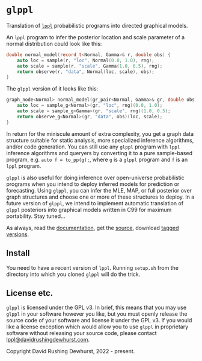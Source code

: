 # `glppl`

Translation of [`lppl`](https://davidrushingdewhurst.com/lppl/) probabilistic programs into directed graphical models. 

An `lppl` program to infer the posterior location and scale parameter of a normal distribution could look like this:
```cpp
double normal_model(record_t<Normal, Gamma>& r, double obs) {
    auto loc = sample(r, "loc", Normal(0.0, 1.0), rng);
    auto scale = sample(r, "scale", Gamma(1.0, 0.5), rng);
    return observe(r, "data", Normal(loc, scale), obs);
}
```
The `glppl` version of it looks like this:
```cpp
graph_node<Normal> normal_model(gr_pair<Normal, Gamma>& gr, double obs) {
    auto loc = sample_g<Normal>(gr, "loc", rng)(0.0, 1.0);
    auto scale = sample_g<Gamma>(gr, "scale", rng)(1.0, 0.5);
    return observe_g<Normal>(gr, "data", obs)(loc, scale);
}
```
In return for the miniscule amount of extra complexity, you get a graph data structure 
suitable for static analysis, more specialized inference algorithms, and/or code generation.
You can still use any `glppl` program with `lppl` inference algorithms and queryers
by converting it to a pure sample-based program, e.g. `auto f = to_pp(g);`, where
`g` is a `glppl` program and `f` is an `lppl` program.

`glppl` is also useful for doing inference over open-universe probabilistic programs when you intend to deploy inferred models
for prediction or forecasting. Using `glppl`, you can infer the MLE, MAP, or full posterior over graph structures and choose one or
more of these structures to deploy. In a future version of `glppl`, we intend to implement automatic translation of `glppl` posteriors into
graphical models written in C99 for maximum portability. Stay tuned...

As always, read the [documentation](./docs/index.html), get the [source](https://gitlab.com/drdewhurst/lppl-graph), download [tagged versions](./distros/index.md).

## Install

You need to have a recent version of `lppl`. Running `setup.sh` from the directory into which you cloned
`glppl` will do the trick.

## License etc.

`glppl` is licensed under the GPL v3. In brief, this means that you may use `glppl` in your software however you like, but you must openly release the source code of your software and license it under the GPL v3.
If you would like a license exception which would allow you to use `glppl` in proprietary software without releasing your source code, please contact lppl@davidrushingdewhurst.com.

Copyright David Rushing Dewhurst, 2022 - present.
